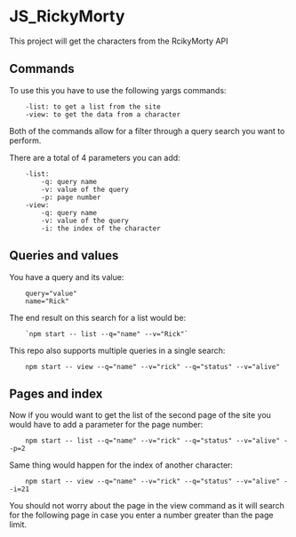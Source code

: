# JS_RickyMorty
This project will get the characters from the RcikyMorty API

## **Commands**
To use this you have to use the following yargs commands:
```
    -list: to get a list from the site
    -view: to get the data from a character
```
    
Both of the commands allow for a filter through a query search you want to perform.

There are a total of 4 parameters you can add:
```
    -list:
        -q: query name
        -v: value of the query
        -p: page number
    -view:
        -q: query name
        -v: value of the query
        -i: the index of the character
```
        

## **Queries and values**
You have a query and its value:
```
    query="value"
    name="Rick"
```
The end result on this search for a list would be:
```
    `npm start -- list --q="name" --v="Rick"`
```    
This repo also supports multiple queries in a single search:
```
    npm start -- view --q="name" --v="rick" --q="status" --v="alive"
```
## **Pages and index**

Now if you would want to get the list of the second page of the site you would have to add a parameter for the page number:
```
    npm start -- list --q="name" --v="rick" --q="status" --v="alive" --p=2
```    
Same thing would happen for the index of another character:
```
    npm start -- view --q="name" --v="rick" --q="status" --v="alive" --i=21
```
You should not worry about the page in the view command as it will search for the following page in case you enter a number greater than the page limit.
